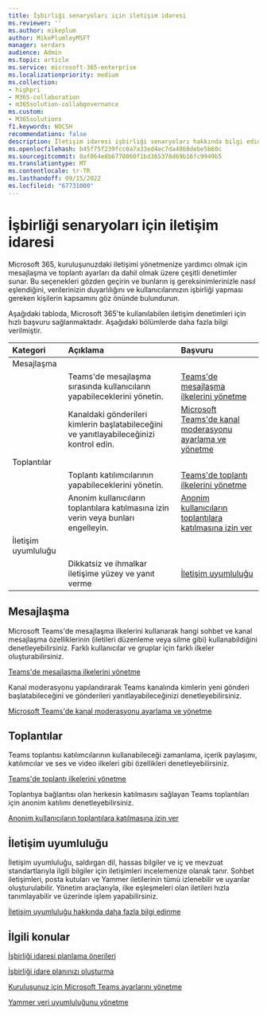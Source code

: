```yaml
---
title: İşbirliği senaryoları için iletişim idaresi
ms.reviewer: ''
ms.author: mikeplum
author: MikePlumleyMSFT
manager: serdars
audience: Admin
ms.topic: article
ms.service: microsoft-365-enterprise
ms.localizationpriority: medium
ms.collection:
- highpri
- M365-collaboration
- m365solution-collabgovernance
ms.custom:
- M365solutions
f1.keywords: NOCSH
recommendations: false
description: İletişim idaresi işbirliği senaryoları hakkında bilgi edinin.
ms.openlocfilehash: b45f75f239fcc0a7a33ed4ec7da4868debe5b60c
ms.sourcegitcommit: 0af064e8b6778060f1bd365378d69b16fc9949b5
ms.translationtype: MT
ms.contentlocale: tr-TR
ms.lasthandoff: 09/15/2022
ms.locfileid: "67731000"
---
```

# <a name="communications-governance-for-collaboration-scenarios"></a>İşbirliği senaryoları için iletişim idaresi

Microsoft 365, kuruluşunuzdaki iletişimi yönetmenize yardımcı olmak için mesajlaşma ve toplantı ayarları da dahil olmak üzere çeşitli denetimler sunar. Bu seçenekleri gözden geçirin ve bunların iş gereksinimlerinizle nasıl eşlendiğini, verilerinizin duyarlılığını ve kullanıcılarınızın işbirliği yapması gereken kişilerin kapsamını göz önünde bulundurun.

Aşağıdaki tabloda, Microsoft 365'te kullanılabilen iletişim denetimleri için hızlı başvuru sağlanmaktadır. Aşağıdaki bölümlerde daha fazla bilgi verilmiştir.

|Kategori|Açıklama|Başvuru|
|:-------|:----------|:--------|
|Mesajlaşma|||
||Teams'de mesajlaşma sırasında kullanıcıların yapabileceklerini yönetin.|[Teams'de mesajlaşma ilkelerini yönetme](/microsoftteams/messaging-policies-in-teams)|
||Kanaldaki gönderileri kimlerin başlatabileceğini ve yanıtlayabileceğinizi kontrol edin.|[Microsoft Teams'de kanal moderasyonu ayarlama ve yönetme](/microsoftteams/manage-channel-moderation-in-teams)|
|Toplantılar|||
||Toplantı katılımcılarının yapabileceklerini yönetin.|[Teams'de toplantı ilkelerini yönetme](/microsoftteams/meeting-policies-in-teams)|
||Anonim kullanıcıların toplantılara katılmasına izin verin veya bunları engelleyin.|[Anonim kullanıcıların toplantılara katılmasına izin ver](/microsoftteams/meeting-settings-in-teams#allow-anonymous-users-to-join-meetings)|
|İletişim uyumluluğu|||
||Dikkatsiz ve ihmalkar iletişime yüzey ve yanıt verme|[İletişim uyumluluğu](../compliance/communication-compliance.md)|

## <a name="messaging"></a>Mesajlaşma

Microsoft Teams'de mesajlaşma ilkelerini kullanarak hangi sohbet ve kanal mesajlaşma özelliklerinin (iletileri düzenleme veya silme gibi) kullanabildiğini denetleyebilirsiniz. Farklı kullanıcılar ve gruplar için farklı ilkeler oluşturabilirsiniz.

[Teams'de mesajlaşma ilkelerini yönetme](/microsoftteams/messaging-policies-in-teams)

Kanal moderasyonu yapılandırarak Teams kanalında kimlerin yeni gönderi başlatabileceğini ve gönderileri yanıtlayabileceğinizi denetleyebilirsiniz.

[Microsoft Teams'de kanal moderasyonu ayarlama ve yönetme](/microsoftteams/manage-channel-moderation-in-teams)

## <a name="meetings"></a>Toplantılar

Teams toplantısı katılımcılarının kullanabileceği zamanlama, içerik paylaşımı, katılımcılar ve ses ve video ilkeleri gibi özellikleri denetleyebilirsiniz.

[Teams'de toplantı ilkelerini yönetme](/microsoftteams/meeting-policies-in-teams)

Toplantıya bağlantısı olan herkesin katılmasını sağlayan Teams toplantıları için anonim katılımı denetleyebilirsiniz.

[Anonim kullanıcıların toplantılara katılmasına izin ver](/microsoftteams/meeting-settings-in-teams#allow-anonymous-users-to-join-meetings)


## <a name="communication-compliance"></a>İletişim uyumluluğu

İletişim uyumluluğu, saldırgan dil, hassas bilgiler ve iç ve mevzuat standartlarıyla ilgili bilgiler için iletişimleri incelemenize olanak tanır. Sohbet iletişimleri, posta kutuları ve Yammer iletilerinin tümü izlenebilir ve uyarılar oluşturulabilir. Yönetim araçlarıyla, ilke eşleşmeleri olan iletileri hızla tanımlayabilir ve üzerinde işlem yapabilirsiniz.

[İletişim uyumluluğu hakkında daha fazla bilgi edinme](../compliance/communication-compliance.md)

## <a name="related-topics"></a>İlgili konular

[İşbirliği idaresi planlama önerileri](collaboration-governance-overview.md#collaboration-governance-planning-recommendations)

[İşbirliği idare planınızı oluşturma](collaboration-governance-first.md)

[Kuruluşunuz için Microsoft Teams ayarlarını yönetme](/microsoftteams/enable-features-office-365)

[Yammer veri uyumluluğunu yönetme](/yammer/manage-security-and-compliance/manage-data-compliance)